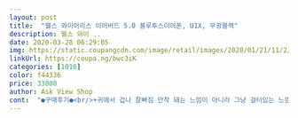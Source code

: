 ```yaml
---
layout: post 
title:  "웰스 와이어리스 이어버드 5.0 블루투스이어폰, U1X, 무광블랙" 
description: 웰스 와이 ..
date: 2020-03-28 06:29:05 
img: https://static.coupangcdn.com/image/retail/images/2020/01/21/11/2/e1cc74d3-c4d8-4b13-a57e-2a639fe46298.jpg 
linkUrl: https://coupa.ng/bwc3iK 
categories: [1016] 
color: f44336 
price: 33800 
author: Ask View Shop 
cont:  "●구매후기●<br/>+귀에서 겁나 잘빠짐 안착 돼는 느낌이 아니라 그냥 걸터있는 느낌<br/>가성비 아주 좋습니다.<br/><br/>그리고 케이스도 같이 들어 있어 따로 살 필요 없어 좋아요.<br/><br/>남자친구가 노래를 들으면서 매일 운동을 하는데 격하게 해서 그런지 줄있는건 불편하다고해서 선물했어요!<br/>생긴건 이쁨 근데 성능은 그저 그럼 특히 지하철만 타면 끊기는거 장난아님 예쁜거보고 사는거면 그럴만 한데 성능보고 사는거면 절대로 비추<br/>연결도 잘 붙어 있고 페어링도 빠릅니다.<br/><br/>음질도 좋고 착용감도 좋고 통화할때도 안끊기더라구요!<br/>이 가격에 품질 완전 굿굿!<br/>적극 추천합니다!<br/>주력 사용하는 블투 이어폰이 있는데 저렴에서 초등학생 아들을 위해 샀습니다.<br/> 다른 저렴이 제품에 비해 터치 반응이 빨라 유튭 재생이나 음악 멈췄다 다시 재생 할 때 답답하지 않아 좋네요.<br/><br/>첨엔 에어팟으로 사줄까 했는데 운동하다가 잃어버릴수도 있어서 입문용으로 구매평 제일 좋고 가격도 괜찮은게 보여서 샀는데 후회없어요!ㅋㅋㅋㅋ<br/>" 
---
```

